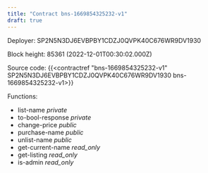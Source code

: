 ```yaml
---
title: "Contract bns-1669854325232-v1"
draft: true
---
```

Deployer: SP2N5N3DJ6EVBPBY1CDZJ0QVPK40C676WR9DV1930


 



Block height: 85361 (2022-12-01T00:30:02.000Z)

Source code: {{<contractref "bns-1669854325232-v1" SP2N5N3DJ6EVBPBY1CDZJ0QVPK40C676WR9DV1930 bns-1669854325232-v1>}}

Functions:

* list-name _private_
* to-bool-response _private_
* change-price _public_
* purchase-name _public_
* unlist-name _public_
* get-current-name _read_only_
* get-listing _read_only_
* is-admin _read_only_
